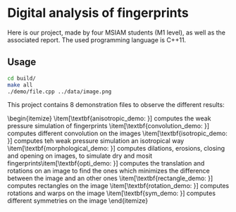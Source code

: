 # Digital analysis of fingerprints

Here is our project, made by four MSIAM students (M1 level), as well as the associated report. The used programming language is C++11.

## Usage

```bash
cd build/
make all
./demo/file.cpp ../data/image.png
```

This project contains 8 demonstration files to observe the different results:

\begin{itemize}
  \item[\textbf{anisotropic_demo: }] computes the weak pressure simulation of fingerprints
  \item[\textbf{convolution_demo: }] computes different convolution on the images
  \item[\textbf{isotropic_demo: }] computes teh weak pressure simulation an isotropical way
  \item[\textbf{morphological_demo: }] computes dilations, erosions, closing and opening on images, to simulate dry and mosit fingerprints\item[\textbf{opti_demo: }] computes the translation and rotations on an image to find the ones which minimizes the difference between the image and an other ones
  \item[\textbf{rectangle_demo: }] computes rectangles on the image
  \item[\textbf{rotation_demo: }] computes rotations and warps on the image
  \item[\textbf{sym_demo: }] computes different symmetries on the image
\end{itemize}
